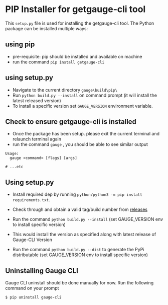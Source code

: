# PIP Installer for getgauge-cli tool

This `setup.py` file is used for installing the getgauge-cli tool. The Python package can be installed multiple ways:

## using pip

- pre-requisite: pip should be installed and available on machine
- run the command `pip install getgauge-cli`

## using setup.py

- Navigate to the current directory `gauge\build\pip\`
- Run `python build.py --install` on command prompt (it will install the latest released version)
- To install a specific version set `GAUGE_VERSION` environment variable.

## Check to ensure getgauge-cli is installed

- Once the package has been setup. please exit the current terminal and relaunch terminal again
- run the command `gauge` , you should be able to see similar output
```
Usage:
  gauge <command> [flags] [args]

# ...etc
```

## Using setup.py
- Install required dep by running `python/python3 -m pip install requirements.txt`.
- Check through and obtain a valid tag/build number from [releases](https://github.com/getgauge/gauge/releases)
- Run the command `python build.py --install` (set GAUGE_VERSION env to install specific version)
- This would install the version as specified along with latest release of Gauge-CLI Version

- Run the command `python build.py --dist` to generate the PyPi distributable (set GAUGE_VERSION env to install specific version)

## Uninstalling Gauge CLI

Gauge CLI uninstall should be done manually for now.
Run the following command on your prompt
```
$ pip uninstall gauge-cli
```
